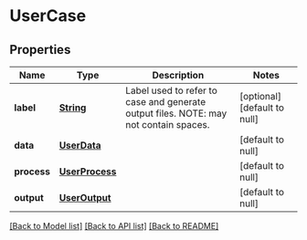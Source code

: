 # UserCase
## Properties

Name | Type | Description | Notes
------------ | ------------- | ------------- | -------------
**label** | [**String**](string.md) | Label used to refer to case and generate output files. NOTE: may not contain spaces. | [optional] [default to null]
**data** | [**UserData**](UserData.md) |  | [default to null]
**process** | [**UserProcess**](UserProcess.md) |  | [default to null]
**output** | [**UserOutput**](UserOutput.md) |  | [default to null]

[[Back to Model list]](../README.md#documentation-for-models) [[Back to API list]](../README.md#documentation-for-api-endpoints) [[Back to README]](../README.md)

